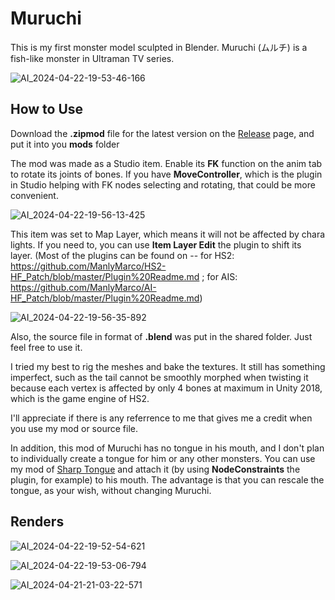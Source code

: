 # Muruchi
This is my first monster model sculpted in Blender. Muruchi (ムルチ) is a fish-like monster in Ultraman TV series.

![AI_2024-04-22-19-53-46-166](https://github.com/user-attachments/assets/e5d31b10-012c-413c-a1a4-22c3033b1cff)

## How to Use

Download the **.zipmod** file for the latest version on the [Release](https://github.com/Blatke/Muruchi/releases) page, and put it into you **mods** folder

The mod was made as a Studio item. Enable its **FK** function on the anim tab to rotate its joints of bones. If you have **MoveController**, which is the plugin in Studio helping with FK nodes selecting and rotating, that could be more convenient. 

![AI_2024-04-22-19-56-13-425](https://github.com/user-attachments/assets/74e7de3e-bb51-4b5a-b92e-c4f1beb1759f)

This item was set to Map Layer, which means it will not be affected by chara lights. If you need to, you can use **Item Layer Edit** the plugin to shift its layer. 
(Most of the plugins can be found on -- for HS2: https://github.com/ManlyMarco/HS2-HF_Patch/blob/master/Plugin%20Readme.md ; for AIS: https://github.com/ManlyMarco/AI-HF_Patch/blob/master/Plugin%20Readme.md)

![AI_2024-04-22-19-56-35-892](https://github.com/user-attachments/assets/3701ab3c-718c-44ca-a7c6-558cbb428740)

Also, the source file in format of **.blend** was put in the shared folder. Just feel free to use it.

I tried my best to rig the meshes and bake the textures. It still has something imperfect, such as the tail cannot be smoothly morphed when twisting it because each vertex is affected by only 4 bones at maximum in Unity 2018, which is the game engine of HS2. 

I'll appreciate if there is any referrence to me that gives me a credit when you use my mod or source file.

In addition, this mod of Muruchi has no tongue in his mouth, and I don't plan to individually create a tongue for him or any other monsters. You can use my mod of [Sharp Tongue](https://github.com/Blatke/Sharp-Tongue-HS2-AIS-mod) and attach it (by using **NodeConstraints** the plugin, for example) to his mouth. The advantage is that you can rescale the tongue, as your wish, without changing Muruchi.

## Renders
![AI_2024-04-22-19-52-54-621](https://github.com/user-attachments/assets/533dbee3-cb23-43de-86e8-f4c6917e34f9)

![AI_2024-04-22-19-53-06-794](https://github.com/user-attachments/assets/41773845-1eb7-471e-af7f-48749ca09fb5)

![AI_2024-04-21-21-03-22-571](https://github.com/user-attachments/assets/7821a4ce-70ec-4e14-93ee-5238c07b9514)
